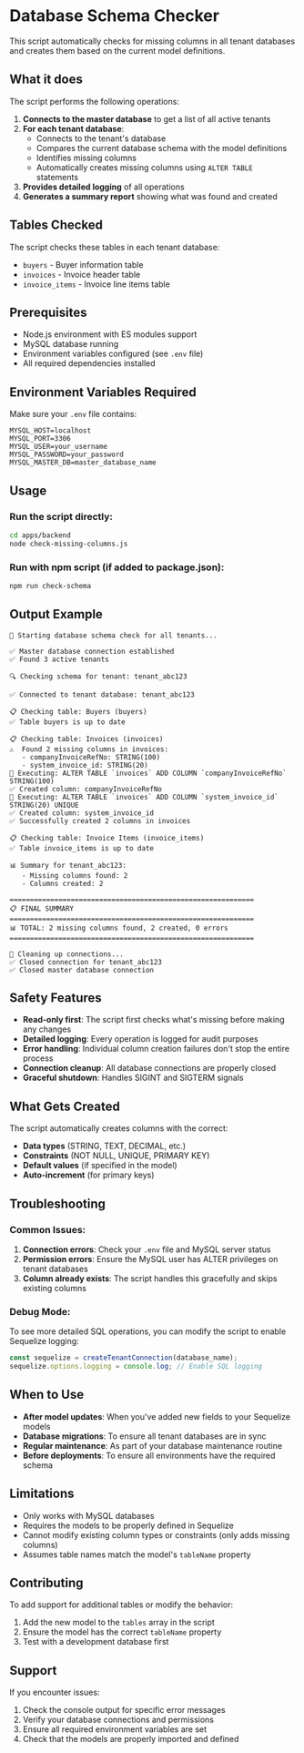 # Database Schema Checker

This script automatically checks for missing columns in all tenant databases and creates them based on the current model definitions.

## What it does

The script performs the following operations:

1. **Connects to the master database** to get a list of all active tenants
2. **For each tenant database**:
   - Connects to the tenant's database
   - Compares the current database schema with the model definitions
   - Identifies missing columns
   - Automatically creates missing columns using `ALTER TABLE` statements
3. **Provides detailed logging** of all operations
4. **Generates a summary report** showing what was found and created

## Tables Checked

The script checks these tables in each tenant database:
- `buyers` - Buyer information table
- `invoices` - Invoice header table  
- `invoice_items` - Invoice line items table

## Prerequisites

- Node.js environment with ES modules support
- MySQL database running
- Environment variables configured (see `.env` file)
- All required dependencies installed

## Environment Variables Required

Make sure your `.env` file contains:

```env
MYSQL_HOST=localhost
MYSQL_PORT=3306
MYSQL_USER=your_username
MYSQL_PASSWORD=your_password
MYSQL_MASTER_DB=master_database_name
```

## Usage

### Run the script directly:

```bash
cd apps/backend
node check-missing-columns.js
```

### Run with npm script (if added to package.json):

```bash
npm run check-schema
```

## Output Example

```
🚀 Starting database schema check for all tenants...

✅ Master database connection established
✅ Found 3 active tenants

🔍 Checking schema for tenant: tenant_abc123

✅ Connected to tenant database: tenant_abc123

📋 Checking table: Buyers (buyers)
✅ Table buyers is up to date

📋 Checking table: Invoices (invoices)
⚠️  Found 2 missing columns in invoices:
   - companyInvoiceRefNo: STRING(100)
   - system_invoice_id: STRING(20)
🔧 Executing: ALTER TABLE `invoices` ADD COLUMN `companyInvoiceRefNo` STRING(100)
✅ Created column: companyInvoiceRefNo
🔧 Executing: ALTER TABLE `invoices` ADD COLUMN `system_invoice_id` STRING(20) UNIQUE
✅ Created column: system_invoice_id
✅ Successfully created 2 columns in invoices

📋 Checking table: Invoice Items (invoice_items)
✅ Table invoice_items is up to date

📊 Summary for tenant_abc123:
   - Missing columns found: 2
   - Columns created: 2

============================================================
📋 FINAL SUMMARY
============================================================
📊 TOTAL: 2 missing columns found, 2 created, 0 errors
============================================================

🧹 Cleaning up connections...
✅ Closed connection for tenant_abc123
✅ Closed master database connection
```

## Safety Features

- **Read-only first**: The script first checks what's missing before making any changes
- **Detailed logging**: Every operation is logged for audit purposes
- **Error handling**: Individual column creation failures don't stop the entire process
- **Connection cleanup**: All database connections are properly closed
- **Graceful shutdown**: Handles SIGINT and SIGTERM signals

## What Gets Created

The script automatically creates columns with the correct:
- **Data types** (STRING, TEXT, DECIMAL, etc.)
- **Constraints** (NOT NULL, UNIQUE, PRIMARY KEY)
- **Default values** (if specified in the model)
- **Auto-increment** (for primary keys)

## Troubleshooting

### Common Issues:

1. **Connection errors**: Check your `.env` file and MySQL server status
2. **Permission errors**: Ensure the MySQL user has ALTER privileges on tenant databases
3. **Column already exists**: The script handles this gracefully and skips existing columns

### Debug Mode:

To see more detailed SQL operations, you can modify the script to enable Sequelize logging:

```javascript
const sequelize = createTenantConnection(database_name);
sequelize.options.logging = console.log; // Enable SQL logging
```

## When to Use

- **After model updates**: When you've added new fields to your Sequelize models
- **Database migrations**: To ensure all tenant databases are in sync
- **Regular maintenance**: As part of your database maintenance routine
- **Before deployments**: To ensure all environments have the required schema

## Limitations

- Only works with MySQL databases
- Requires the models to be properly defined in Sequelize
- Cannot modify existing column types or constraints (only adds missing columns)
- Assumes table names match the model's `tableName` property

## Contributing

To add support for additional tables or modify the behavior:

1. Add the new model to the `tables` array in the script
2. Ensure the model has the correct `tableName` property
3. Test with a development database first

## Support

If you encounter issues:
1. Check the console output for specific error messages
2. Verify your database connections and permissions
3. Ensure all required environment variables are set
4. Check that the models are properly imported and defined
